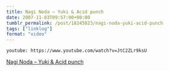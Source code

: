```yaml
---
title: Nagi Noda – Yuki & Acid punch
date: 2007-11-03T09:57:00+00:00
tumblr_permalink: /post/18245023/nagi-noda-yuki-acid-punch
tags: ["linklog"]
format: "video"
---
```


`youtube: https://www.youtube.com/watch?v=JtC2ZLr9ksU`

[Nagi Noda &#8211; Yuki & Acid punch][1]

[1]: https://www.youtube.com/watch?v=JtC2ZLr9ksU
